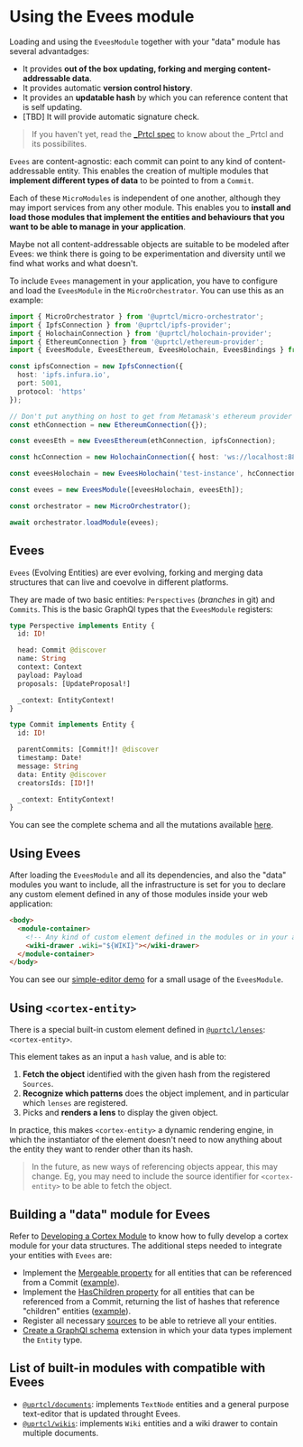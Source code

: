 # Using the Evees module

Loading and using the `EveesModule` together with your "data" module has several advantadges:

- It provides **out of the box updating, forking and merging content-addressable data**.
- It provides automatic **version control history**.
- It provides an **updatable hash** by which you can reference content that is self updating.
- [TBD] It will provide automatic signature check.

> If you haven't yet, read the [\_Prtcl spec](https://github.com/uprtcl/spec) to know about the \_Prtcl and its possibilites.

`Evees` are content-agnostic: each commit can point to any kind of content-addressable entity. This enables the creation of multiple modules that **implement different types of data** to be pointed to from a `Commit`.

Each of these `MicroModules` is independent of one another, although they may import services from any other module. This enables you to **install and load those modules that implement the entities and behaviours that you want to be able to manage in your application**.

Maybe not all content-addressable objects are suitable to be modeled after Evees: we think there is going to be experimentation and diversity until we find what works and what doesn't.

To include `Evees` management in your application, you have to configure and load the `EveesModule` in the `MicroOrchestrator`. You can use this as an example:

```ts
import { MicroOrchestrator } from '@uprtcl/micro-orchestrator';
import { IpfsConnection } from '@uprtcl/ipfs-provider';
import { HolochainConnection } from '@uprtcl/holochain-provider';
import { EthereumConnection } from '@uprtcl/ethereum-provider';
import { EveesModule, EveesEthereum, EveesHolochain, EveesBindings } from '@uprtcl/evees';

const ipfsConnection = new IpfsConnection({
  host: 'ipfs.infura.io',
  port: 5001,
  protocol: 'https'
});

// Don't put anything on host to get from Metamask's ethereum provider
const ethConnection = new EthereumConnection({});

const eveesEth = new EveesEthereum(ethConnection, ipfsConnection);

const hcConnection = new HolochainConnection({ host: 'ws://localhost:8888' });

const eveesHolochain = new EveesHolochain('test-instance', hcConnection);

const evees = new EveesModule([eveesHolochain, eveesEth]);

const orchestrator = new MicroOrchestrator();

await orchestrator.loadModule(evees);
```

## Evees

`Evees` (Evolving Entities) are ever evolving, forking and merging data structures that can live and coevolve in different platforms.

They are made of two basic entities: `Perspectives` (_branches_ in git) and `Commits`. This is the basic GraphQl types that the `EveesModule` registers:

```graphql
type Perspective implements Entity {
  id: ID!

  head: Commit @discover
  name: String
  context: Context
  payload: Payload
  proposals: [UpdateProposal!]

  _context: EntityContext!
}

type Commit implements Entity {
  id: ID!

  parentCommits: [Commit!]! @discover
  timestamp: Date!
  message: String
  data: Entity @discover
  creatorsIds: [ID!]!

  _context: EntityContext!
}
```

You can see the complete schema and all the mutations available [here](https://github.com/uprtcl/js-uprtcl/blob/master/modules/evees/src/graphql/schema.ts).

## Using Evees

After loading the `EveesModule` and all its dependencies, and also the "data" modules you want to include, all the infrastructure is set for you to declare any custom element defined in any of those modules inside your web application:

```html
<body>
  <module-container>
    <!-- Any kind of custom element defined in the modules or in your app is available here -->
    <wiki-drawer .wiki="${WIKI}"></wiki-drawer>
  </module-container>
</body>
```

You can see our [simple-editor demo](https://github.com/uprtcl/js-uprtcl/tree/develop/demos/simple-editor) for a small usage of the `EveesModule`.

## Using `<cortex-entity>`

There is a special built-in custom element defined in [`@uprtcl/lenses`](https://uprtcl.github.io/js-uprtcl/modules/packages/uprtcl-lenses.html): `<cortex-entity>`.

This element takes as an input a `hash` value, and is able to:

1. **Fetch the object** identified with the given hash from the registered `Sources`.
2. **Recognize which patterns** does the object implement, and in particular which `lenses` are registered.
3. Picks and **renders a lens** to display the given object.

In practice, this makes `<cortex-entity>` a dynamic rendering engine, in which the instantiator of the element doesn't need to now anything about the entity they want to render other than its hash.

> In the future, as new ways of referencing objects appear, this may change. Eg, you may need to include the source identifier for `<cortex-entity>` to be able to fetch the object.

## Building a "data" module for Evees

Refer to [Developing a Cortex Module](/guides/cortex/what-is-cortex) to know how to fully develop a cortex module for your data structures. The additional steps needed to integrate your entities with `Evees` are:

- Implement the [Mergeable property](https://github.com/uprtcl/js-uprtcl/blob/develop/modules/evees/src/graphql/schema.ts) for all entities that can be referenced from a Commit ([example](https://github.com/uprtcl/js-uprtcl/blob/master/modules/documents/src/patterns/text-node.entity.ts)).
- Implement the [HasChildren property](https://github.com/uprtcl/js-uprtcl/blob/develop/packages/cortex/src/properties/has-links.ts) for all entities that can be referenced from a Commit, returning the list of hashes that reference "children" entities ([example](https://github.com/uprtcl/js-uprtcl/blob/master/modules/wikis/src/patterns/wiki.entity.ts)).
- Register all necessary [sources](/guides/cortex/building-blocks/sources) to be able to retrieve all your entities.
- [Create a GraphQl schema](/guides/cortex/building-blocks/graphql-schemas) extension in which your data types implement the `Entity` type.

## List of built-in modules with compatible with Evees

- [`@uprtcl/documents`](/modules/modules/uprtcl-documents): implements `TextNode` entities and a general purpose text-editor that is updated throught Evees.
- [`@uprtcl/wikis`](/modules/modules/uprtcl-wikis): implements `Wiki` entities and a wiki drawer to contain multiple documents.
